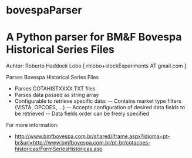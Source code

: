 bovespaParser
=======================================================
A Python parser for BM&amp;F Bovespa Historical Series Files
=======================================================
Auhtor: Roberto Haddock Lobo [ rhlobo+stockExperiments AT gmail.com ]

Parses Bovespa Historical Series Files
- Parses COTAHISTXXXX.TXT files
- Parses data passed as string array
- Configurable to retrieve specific data:
-- Contains market type filters (VISTA, OPCOES, ...)
-- Accepts configuration of desired data fields to be retrieved
-- Data fields order can be freely specified

For more information: 
- http://www.bmfbovespa.com.br/shared/iframe.aspx?idioma=pt-br&url=http://www.bmfbovespa.com.br/pt-br/cotacoes-historicas/FormSeriesHistoricas.asp
